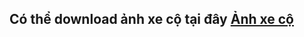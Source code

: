 ## Có thể download ảnh xe cộ tại đây [Ảnh xe cộ](https://drive.google.com/drive/folders/1UOYgv7DiSg8prCg4h5d5XeNsbyTJANwg?usp=sharing)